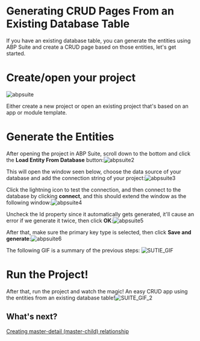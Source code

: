 # Generating CRUD Pages From an Existing Database Table

If you have an existing database table, you can generate the entities using ABP Suite and create a CRUD page based on those entities, let's get started.

# Create/open your project

![abpsuite](../images/abpsuite.png)

Either create a new project or open an existing project that's based on an app or module template.

# Generate the Entities

After opening the project in ABP Suite, scroll down to the bottom and click the **Load Entity From Database** button:![abpsuite2](../images/abpsuite2.png)


This will open the window seen below, choose the data source of your database and add the connection string of your project:![abpsuite3](../images/abpsuite3.png)


Click the lightning icon to test the connection, and then connect to the database by clicking **connect**, and this should extend the window as the following window:![abpsuite4](../images/abpsuite4.png)


Uncheck the Id property since it automatically gets generated, it'll cause an error if we generate it twice, then click **OK**:![abpsuite5](../images/abpsuite5.png)


After that, make sure the primary key type is selected, then click **Save and generate**:![abpsuite6](../images/abpsuite6.png)


The following GIF is a summary of the previous steps: ![SUTIE_GIF](../images/SUTIE_GIF.gif)

# Run the Project!

After that, run the project and watch the magic! An easy CRUD app using the entities from an existing database table!![SUITE_GIF_2](../images/SUITE_GIF_2.gif)


## What's next?

[Creating master-detail (master-child) relationship](creating-master-detail-relationship.md)
